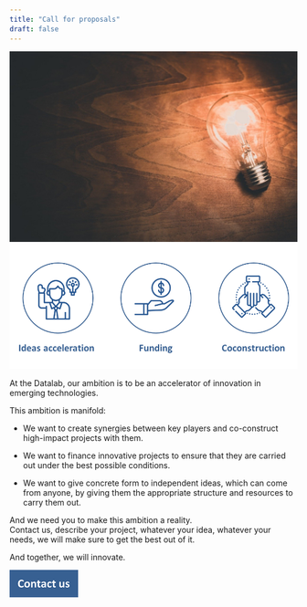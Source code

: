```yaml
---
title: "Call for proposals"
draft: false
---
```

![alternative text for search engines](innovation.jpg)
![alternative text for search engines](cocons.png)

At the Datalab, our ambition is to be an accelerator of innovation in emerging technologies.  

This ambition is manifold:  

* We want to create synergies between key players and co-construct high-impact projects with them.

* We want to finance innovative projects to ensure that they are carried out under the best possible conditions.

* We want to give concrete form to independent ideas, which can come from anyone, by giving them the appropriate structure and resources to carry them out.

And we need you to make this ambition a reality.  
Contact us, describe your project, whatever your idea, whatever your needs, we will make sure to get the best out of it.  

And together, we will innovate. 

[![Contact us](button.png)]()

